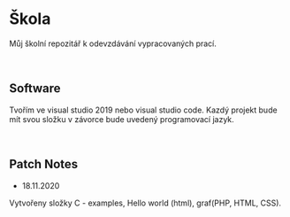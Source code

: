 # Škola

Můj školní repozitář k odevzdávání vypracovaných prací.

<br />

## Software

Tvořím ve visual studio 2019 nebo visual studio code. Kazdý projekt bude mít svou složku v závorce bude uvedený programovací jazyk.

<br />

## Patch Notes

- 18.11.2020 

Vytvořeny složky C - examples, Hello world (html), graf(PHP, HTML, CSS). 
